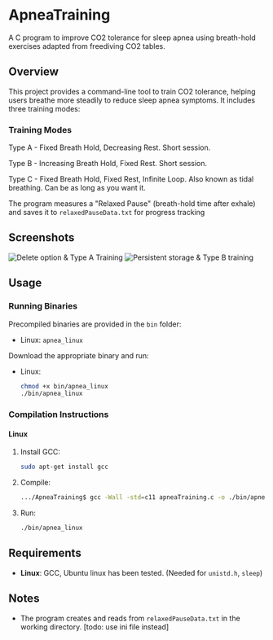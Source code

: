 # ApneaTraining

A C program to improve CO2 tolerance for sleep apnea using breath-hold exercises adapted from freediving CO2 tables.

## Overview

This project provides a command-line tool to train CO2 tolerance, helping users breathe more steadily to reduce sleep apnea symptoms. It includes three training modes:

### Training Modes
Type A - Fixed Breath Hold, Decreasing Rest. Short session.

Type B - Increasing Breath Hold, Fixed Rest. Short session.

Type C - Fixed Breath Hold, Fixed Rest, Infinite Loop. Also known as tidal breathing. Can be as long as you want it.

The program measures a "Relaxed Pause" (breath-hold time after exhale) and saves it to `relaxedPauseData.txt` for progress tracking

## Screenshots

![Delete option & Type A Training](https://raw.githubusercontent.com/Jakob-Tvalfager/ApneaTraining/main/images/DemoDeleteAndTypeA.webp)
![Persistent storage & Type B training](https://raw.githubusercontent.com/Jakob-Tvalfager/ApneaTraining/main/images/DemoPersistentStorageAndTypeB.webp)

## Usage

### Running Binaries
Precompiled binaries are provided in the `bin` folder:
- Linux: `apnea_linux`

Download the appropriate binary and run:
- Linux:
  ```bash
  chmod +x bin/apnea_linux
  ./bin/apnea_linux
  ```

### Compilation Instructions

#### Linux
1. Install GCC:
   ```bash
   sudo apt-get install gcc
   ```
2. Compile:
   ```bash
   .../ApneaTraining$ gcc -Wall -std=c11 apneaTraining.c -o ./bin/apnea_linux
   ```
3. Run:
   ```bash
   ./bin/apnea_linux
   ```

## Requirements

- **Linux**: GCC, Ubuntu linux has been tested. (Needed for `unistd.h`, `sleep`)

## Notes

- The program creates and reads from `relaxedPauseData.txt` in the working directory. [todo: use ini file instead]
